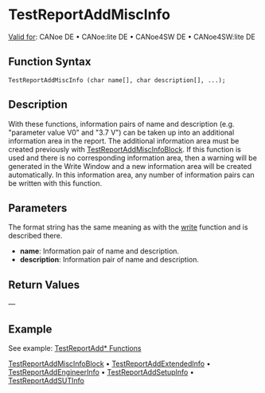 # TestReportAddMiscInfo

[Valid for](../../../Shared/FeatureAvailability.md):  CANoe DE • CANoe:lite DE • CANoe4SW DE • CANoe4SW:lite DE

## Function Syntax

`TestReportAddMiscInfo (char name[], char description[], ...);`

## Description

With these functions, information pairs of name and description (e.g. "parameter value V0" and "3.7 V") can be taken up into an additional information area in the report. The additional information area must be created previously with [TestReportAddMiscInfoBlock](CAPLfunctionTestReportAddMiscInfoBlock.md). If this function is used and there is no corresponding information area, then a warning will be generated in the Write Window and a new information area will be created automatically. In this information area, any number of information pairs can be written with this function.

## Parameters

The format string has the same meaning as with the [write](../../Other/Functions/CAPLfunctionWrite.md) function and is described there.

- **name**: Information pair of name and description.
- **description**: Information pair of name and description.

## Return Values

—

## Example

See example: [TestReportAdd* Functions](CAPLfunctionsTFSExampleTestReportAddFunctions.md)

[TestReportAddMiscInfoBlock](CAPLfunctionTestReportAddMiscInfoBlock.md) • [TestReportAddExtendedInfo](CAPLfunctionTestReportAddExtendedInfo.md) • [TestReportAddEngineerInfo](CAPLfunctionTestReportAddEngineerInfo.md) • [TestReportAddSetupInfo](CAPLfunctionTestReportAddEngineerInfo.md) • [TestReportAddSUTInfo](CAPLfunctionTestReportAddEngineerInfo.md)
